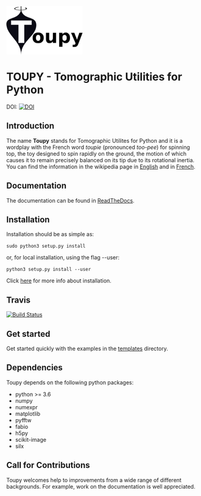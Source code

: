 <img src="resources/toupy_logo.png" alt="toupy" width="200"> 

TOUPY - Tomographic Utilities for Python
========================================
DOI: [![DOI](https://zenodo.org/badge/196718112.svg)](https://zenodo.org/badge/latestdoi/196718112)

Introduction
------------

The name **Toupy** stands for Tomographic Utilites for Python and it is a wordplay with the French 
word *toupie* (pronounced *too-pee*)  for spinning top, the toy designed to spin rapidly on the ground, the motion of 
which causes it to remain precisely balanced on its tip due to its rotational inertia. 
You can find the information in the wikipedia page in [English](https://en.wikipedia.org/wiki/Top) and in [French](https://fr.wikipedia.org/wiki/Toupie_(jouet)).

Documentation
-------------

The documentation can be found in [ReadTheDocs](https://toupy.readthedocs.io/en/latest/).

Installation
------------

Installation should be as simple as:

    sudo python3 setup.py install

or, for local installation, using the flag --user:

    python3 setup.py install --user
    
Click [here](https://toupy.readthedocs.io/en/latest/installing.html) for more info about installation.

Travis
------
[![Build Status](https://travis-ci.com/jcesardasilva/toupy.svg?branch=master)](https://travis-ci.com/jcesardasilva/toupy)

Get started
-----------

Get started quickly with the examples in the [templates](https://github.com/jcesardasilva/toupy/tree/master/templates) directory.


Dependencies
------------

Toupy depends on the following python packages:

* python >= 3.6
* numpy
* numexpr
* matplotlib
* pyfftw
* fabio
* h5py
* scikit-image
* silx

Call for Contributions
----------------------

Toupy welcomes help to improvements from a wide range of different backgrounds.
For example, work on the documentation is well appreciated.
